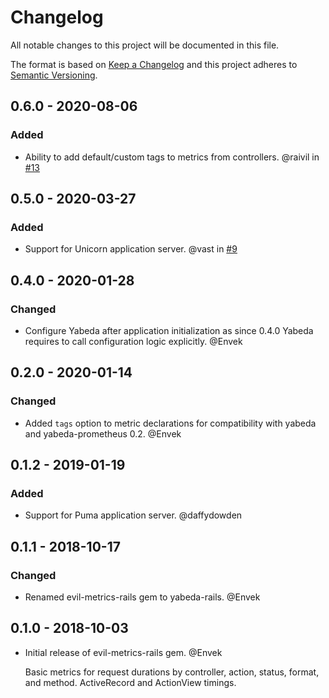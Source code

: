 # Changelog

All notable changes to this project will be documented in this file.

The format is based on [Keep a Changelog](http://keepachangelog.com/en/1.0.0/)
and this project adheres to [Semantic Versioning](http://semver.org/spec/v2.0.0.html).

## 0.6.0 - 2020-08-06

### Added

 - Ability to add default/custom tags to metrics from controllers. @raivil in [#13](https://github.com/yabeda-rb/yabeda-rails/pull/13)

## 0.5.0 - 2020-03-27

### Added

 - Support for Unicorn application server. @vast in [#9](https://github.com/yabeda-rb/yabeda-rails/pull/9)

## 0.4.0 - 2020-01-28

### Changed

 - Configure Yabeda after application initialization as since 0.4.0 Yabeda requires to call configuration logic explicitly. @Envek

## 0.2.0 - 2020-01-14

### Changed

 - Added `tags` option to metric declarations for compatibility with yabeda and yabeda-prometheus 0.2. @Envek

## 0.1.2 - 2019-01-19

### Added

 - Support for Puma application server. @daffydowden

## 0.1.1 - 2018-10-17

### Changed

 - Renamed evil-metrics-rails gem to yabeda-rails. @Envek

## 0.1.0 - 2018-10-03

 - Initial release of evil-metrics-rails gem. @Envek

   Basic metrics for request durations by controller, action, status, format, and method. ActiveRecord and ActionView timings.

